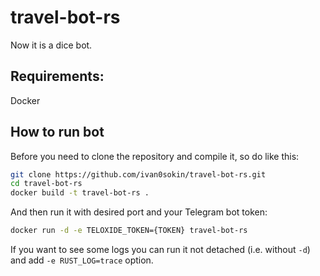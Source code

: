 # travel-bot-rs

Now it is a dice bot.

## Requirements:
Docker

## How to run bot
Before you need to clone the repository and compile it, so do like this:

```sh
git clone https://github.com/ivan0sokin/travel-bot-rs.git
cd travel-bot-rs
docker build -t travel-bot-rs .
```

And then run it with desired port and your Telegram bot token:

```sh
docker run -d -e TELOXIDE_TOKEN={TOKEN} travel-bot-rs
```

If you want to see some logs you can run it not detached (i.e. without ```-d```) and add ```-e RUST_LOG=trace``` option.